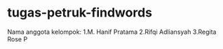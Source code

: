 # tugas-petruk-findwords
Nama anggota kelompok:
1.M. Hanif Pratama
2.Rifqi Adliansyah
3.Regita Rose P
